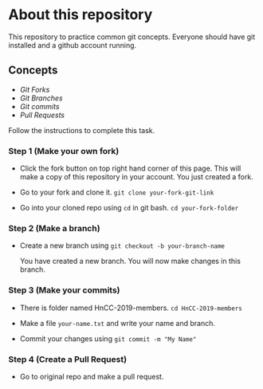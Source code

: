 # About this repository

This repository to practice common git concepts. Everyone should have git installed and a github account running.

## Concepts 

* _Git Forks_
* _Git Branches_
* _Git commits_
* _Pull Requests_

Follow the instructions to complete this task.

### Step 1 (Make your own fork)

* Click the fork button on top right hand corner of this page. This will make a copy of this repository in your account.
  You just created a fork.

* Go to your fork and clone it.
  `git clone your-fork-git-link`

* Go into your cloned repo using `cd` in git bash.
  `cd your-fork-folder`

### Step 2 (Make a branch)

* Create a new branch using 
  `git checkout -b your-branch-name`

   You have created a new branch. You will now make changes in this branch.

### Step 3 (Make your commits)

* There is folder named HnCC-2019-members.
  `cd HnCC-2019-members`
  
* Make a file `your-name.txt` and write your name and branch.

* Commit your changes using
  `git commit -m "My Name"`

### Step 4 (Create a Pull Request)

* Go to original repo and make a pull request.
